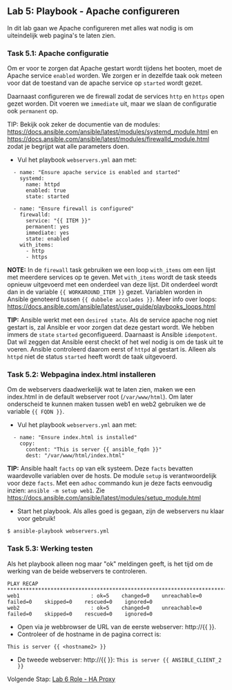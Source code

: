 ## Lab 5: Playbook - Apache configureren

In dit lab gaan we Apache configureren met alles wat nodig is om uiteindelijk web pagina's te laten zien. 

### Task 5.1: Apache configuratie

Om er voor te zorgen dat Apache gestart wordt tijdens het booten, moet de Apache service ``enabled`` worden. We zorgen er in dezelfde taak ook meteen voor dat de toestand van de apache service op ``started`` wordt gezet.

Daarnaast configureren we de firewall zodat de services ``http`` en ``https`` open gezet worden. Dit voeren we ``immediate`` uit, maar we slaan de configuratie ook ``permanent`` op. 

TIP: Bekijk ook zeker de documentie van de modules: https://docs.ansible.com/ansible/latest/modules/systemd_module.html en https://docs.ansible.com/ansible/latest/modules/firewalld_module.html zodat je begrijpt wat alle parameters doen.

* Vul het playbook ``webservers.yml`` aan met:

```
  - name: "Ensure apache service is enabled and started"
    systemd:
      name: httpd
      enabled: true
      state: started

  - name: "Ensure firewall is configured"
    firewalld:
      service: "{{ ITEM }}"
      permanent: yes
      immediate: yes
      state: enabled
    with_items:
      - http
      - https
```

**NOTE:** In de ``firewall`` task gebruiken we een loop ``with_items`` om een lijst met meerdere services op te geven. Met ``with_items`` wordt de task steeds opnieuw uitgevoerd met een onderdeel van deze lijst. Dit onderdeel wordt dan in de variable ``{{ WORKAROUND_ITEM }}`` gezet. Variablen worden in Ansible genoteerd tussen ``{{ dubbele accolades }}``.  Meer info over loops: https://docs.ansible.com/ansible/latest/user_guide/playbooks_loops.html

**TIP:** Ansible werkt met een ``desired state``. Als de service apache nog niet gestart is, zal Ansible er voor zorgen dat deze gestart wordt. We hebben immers de ``state`` ``started`` geconfigueerd. Daarnaast is Ansible ``idempotent``. Dat wil zeggen dat Ansible eerst checkt of het wel nodig is om de task uit te voeren. Ansible controleerd daarom eerst of ``httpd`` al gestart is. Alleen als ``httpd`` niet de status ``started`` heeft wordt de taak uitgevoerd.


### Task 5.2: Webpagina index.html installeren

Om de webservers daadwerkelijk wat te laten zien, maken we een index.html in de default webserver root (``/var/www/html``). Om later onderscheid te kunnen maken tussen web1 en web2 gebruiken we de variable ``{{ FQDN }}``. 

* Vul het playbook ``webservers.yml`` aan met:

```
  - name: "Ensure index.html is installed"
    copy:
      content: "This is server {{ ansible_fqdn }}"
      dest: "/var/www/html/index.html"
```

**TIP:** Ansible haalt ``facts`` op van elk systeem. Deze ``facts`` bevatten waardevolle variablen over de hosts. De module ``setup`` is verantwoordelijk voor deze ``facts``. Met een ``adhoc`` commando kun je deze facts eenvoudig inzien: ``ansible -m setup web1``. Zie https://docs.ansible.com/ansible/latest/modules/setup_module.html

* Start het playbook. Als alles goed is gegaan, zijn de webservers nu klaar voor gebruik!

``$ ansible-playbook webservers.yml``

### Task 5.3: Werking testen

Als het playbook alleen nog maar "ok" meldingen geeft, is het tijd om de werking van de beide webservers te controleren.

```
PLAY RECAP ********************************************************************************************************************************************************************************************************************
web1                       : ok=5    changed=0    unreachable=0    failed=0    skipped=0    rescued=0    ignored=0   
web2                       : ok=5    changed=0    unreachable=0    failed=0    skipped=0    rescued=0    ignored=0   
```

* Open via je webbrowser de URL van de eerste webserver: http://{{ <hostname2> }}.
* Controleer of de hostname in de pagina correct is:

``This is server {{ <hostname2> }}``


* De tweede webserver: http://{{ <hostname3> }}:
``This is server {{ ANSIBLE_CLIENT_2 }}``

Volgende Stap: [Lab 6 Role - HA Proxy](06_NL_role_haproxy.md)
